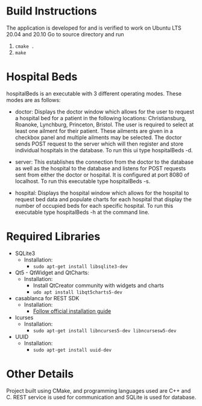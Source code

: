 # Build Instructions
The application is developed for and is verified to work on Ubuntu LTS 20.04 and 20.10
Go to source directory and run
  1. `cmake .`
  2. `make`

# Hospital Beds

hospitalBeds is an executable with 3 different operating modes. These modes are as follows:

  - doctor: Displays the doctor window which allows for the user to request a hospital bed for a patient in the
            following locations: Christiansburg, Roanoke, Lynchburg, Princeton, Bristol. The user is required to 
            select at least one ailment for their patient. These ailments are given in a checkbox panel and multiple
            ailments may be selected. The doctor sends POST request to the server which will then register and store
            individual hospitals in the database. To run this ui type hospitalBeds -d. 
            
  - server: This establishes the connection from the doctor to the database as well as the hospital to the database
            and listens for POST requests sent from either the doctor or hospital. It is configured at port 8080 of \
            localhost. To run this executable type hospitalBeds -s.
   
 - hospital: Displays the hospital window which allows for the hospital to request bed data and populate charts for 
             each hospital that display the number of occupied beds for each specific hospital. To run this 
             executable type hospitalBeds -h at the command line. 
             
# Required Libraries
  
  - SQLite3 
     - Installation: 
       - `sudo apt-get install libsqlite3-dev`
  - Qt5 - QtWidget and QtCharts: 
    - Installation: 
      - Install QtCreator community with widgets and charts
      - `udo apt install libqt5charts5-dev`
  - casablanca for REST SDK 
    - Installation: 
      - [Follow official installation guide](https://github.com/Microsoft/cpprestsdk/wiki/How-to-build-for-Linux)
  - lcurses
    - Installation: 
      - `sudo apt-get install libncurses5-dev libncursesw5-dev`
  - UUID
    - Installation:
      - `sudo apt-get install uuid-dev`
    
# Other Details
  
  Project built using CMake, and programming languages used are C++ and C. REST service is used for communication and 
  SQLite is used for database.
